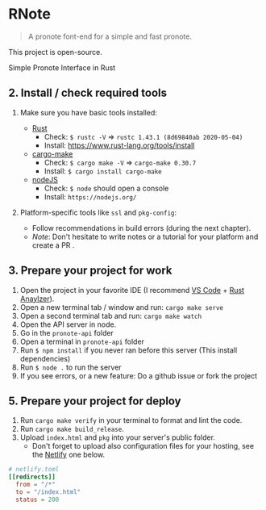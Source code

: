 # RNote

> A pronote font-end for a simple and fast pronote.

This project is open-source.

Simple Pronote Interface in Rust

## 2. Install / check required tools

1. Make sure you have basic tools installed:

   - [Rust](https://www.rust-lang.org) 
     - Check: `$ rustc -V` => `rustc 1.43.1 (8d69840ab 2020-05-04)`
     - Install: https://www.rust-lang.org/tools/install
   - [cargo-make](https://sagiegurari.github.io/cargo-make/)
     - Check: `$ cargo make -V` => `cargo-make 0.30.7`
     - Install: `$ cargo install cargo-make`
   - [nodeJS](https://sagiegurari.github.io/cargo-make/)
     - Check: `$ node` should open a console
     - Install: `https://nodejs.org/`
       
1. Platform-specific tools like `ssl` and `pkg-config`:
    - Follow recommendations in build errors (during the next chapter).
    - _Note_: Don't hesitate to write notes or a tutorial for your platform and create a PR .

## 3. Prepare your project for work

1. Open the project in your favorite IDE (I recommend [VS Code](https://code.visualstudio.com/) + [Rust Anaylzer](https://rust-analyzer.github.io/)).
2. Open a new terminal tab / window and run: `cargo make serve`
3. Open a second terminal tab and run: `cargo make watch`
4. Open the API server in node.
  1. Go in the `pronote-api` folder
  2. Open a terminal in `pronote-api` folder
  3. Run `$ npm install` if you never ran before this server (This install dependencies)
  4. Run `$ node .` to run the server
5. If you see errors, or a new feature: Do a github issue or fork the project

## 5. Prepare your project for deploy

1. Run `cargo make verify` in your terminal to format and lint the code.
2. Run `cargo make build_release`.
3. Upload `index.html` and `pkg` into your server's public folder.
   - Don't forget to upload also configuration files for your hosting, see the [Netlify](https://www.netlify.com/) one below.

```toml
# netlify.toml
[[redirects]]
  from = "/*"
  to = "/index.html"
  status = 200
```
